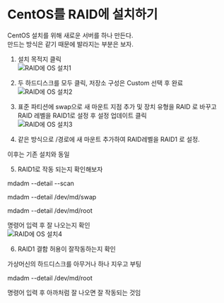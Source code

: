 # CentOS를 RAID에 설치하기
CentOS 설치를 위해 새로운 서버를 하나 만든다.<br>
만드는 방식은 같기 때문에 발라지는 부분은 보자.<bt>

1. 설치 목적지 클릭<br>
  ![RAID에 OS 설치1](https://user-images.githubusercontent.com/92290312/190901373-afdf1c45-0fd6-4d58-a134-953e6e32bec0.png)

2. 두 하드디스크를 모두 클릭, 저장소 구성은 Custom 선택 후 완료<br>
![RAID에 OS 설치2](https://user-images.githubusercontent.com/92290312/190901375-248ff3be-81b5-404f-9fa5-27131cd7398e.png)

3. 표준 파티션에 swap으로 새 마운트 지점 추가 및 장치 유형을 RAID 로 바꾸고 RAID 레벨을 RAID1로 설정 후 설정 업데이트 클릭<br>
![RAID에 OS 설치3](https://user-images.githubusercontent.com/92290312/190901388-acc913f2-bbbf-4b73-b2f0-727eac622c02.png)

4. 같은 방식으로 /경로에 새 마운트 추가하여 RAID레벨을 RAID1 로 설정.

이후는 기존 설치와 동일

5. RAID1로 작동 되는지 확인해보자

mdadm --detail --scan

mdadm --detail /dev/md/swap

mdadm --detail /dev/md/root

명령어 입력 후 잘 나오는지 확인<br>
![RAID에 OS 설치4](https://user-images.githubusercontent.com/92290312/190901386-d5d734fa-59eb-48de-999d-9f417b0ab99f.png)

6. RAID1 결함 허용이 잘작동하는지 확인

가상머신의 하드디스크를 아무거나 하나 지우고 부팅

mdadm --detail /dev/md/root

명령어 입력 후 아까처럼 잘 나오면 잘 작동되는 것임
